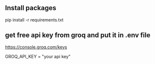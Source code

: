 ## Install packages
pip install -r requirements.txt

## get free api key from groq and put it in .env file
https://console.groq.com/keys

GROQ_API_KEY = "your api key"